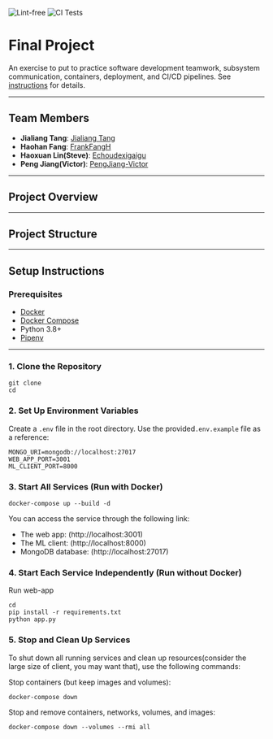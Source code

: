 ![Lint-free](https://github.com/nyu-software-engineering/containerized-app-exercise/actions/workflows/lint.yml/badge.svg)
![CI Tests](https://github.com/software-students-spring2025/4-containers-excalibur-1/actions/workflows/test.yml/badge.svg)

# Final Project

An exercise to put to practice software development teamwork, subsystem communication, containers, deployment, and CI/CD pipelines. See [instructions](./instructions.md) for details.

---

## Team Members
- **Jialiang Tang**: [Jialiang Tang](https://github.com/JialiangTang1)
- **Haohan Fang**: [FrankFangH](https://github.com/FrankFangH)
- **Haoxuan Lin(Steve)**: [Echoudexigaigu](https://github.com/Echoudexigaigu)
- **Peng Jiang(Victor)**: [PengJiang-Victor](https://github.com/PengJiang-Victor)

---

## Project Overview



---

## Project Structure



---

## Setup Instructions

### Prerequisites

- [Docker](https://www.docker.com/)
- [Docker Compose](https://docs.docker.com/compose/)
- Python 3.8+
- [Pipenv](https://pipenv.pypa.io/en/latest/)

---

### 1. Clone the Repository

```
git clone 
cd 
```

### 2. Set Up Environment Variables

Create a `.env` file in the root directory. Use the provided`.env.example` file as a reference:

```
MONGO_URI=mongodb://localhost:27017
WEB_APP_PORT=3001
ML_CLIENT_PORT=8000
```

### 3. Start All Services (Run with Docker)

```
docker-compose up --build -d
```

You can access the service through the following link:
- The web app: (http://localhost:3001)
- The ML client: (http://localhost:8000)
- MongoDB database: (http://localhost:27017)

### 4. Start Each Service Independently (Run without Docker)

Run web-app
```
cd 
pip install -r requirements.txt
python app.py
```


### 5. Stop and Clean Up Services
To shut down all running services and clean up resources(consider the large size of client, you may want that), use the following commands:

Stop containers (but keep images and volumes):
```
docker-compose down
```

Stop and remove containers, networks, volumes, and images:

```
docker-compose down --volumes --rmi all
```